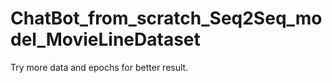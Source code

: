 # ChatBot_from_scratch_Seq2Seq_model_MovieLineDataset

 Try more data and epochs for better result.
 
